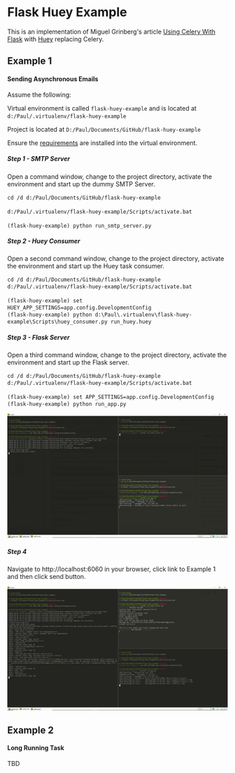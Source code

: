 
# Flask Huey Example 

This is an implementation of Miguel Grinberg's article [Using Celery With Flask](https://blog.miguelgrinberg.com/post/using-celery-with-flask) with [Huey](https://huey.readthedocs.io/en/latest/index.html) replacing Celery.

## Example 1
#### Sending Asynchronous Emails

Assume the following:

Virtual environment is called `flask-huey-example` and is located at `d:/Paul/.virtualenv/flask-huey-example`

Project is located at `D:/Paul/Documents/GitHub/flask-huey-example`

Ensure the [requirements](requirements.txt) are installed into the virtual environment.

##### Step 1 - SMTP Server

Open a command window, change to the project directory, activate the environment and start up the dummy SMTP Server.

```console
cd /d d:/Paul/Documents/GitHub/flask-huey-example

d:/Paul/.virtualenv/flask-huey-example/Scripts/activate.bat

(flask-huey-example) python run_smtp_server.py
```

##### Step 2 - Huey Consumer

Open a second command window, change to the project directory, activate the environment and start up the Huey task consumer.

```console
cd /d d:/Paul/Documents/GitHub/flask-huey-example
d:/Paul/.virtualenv/flask-huey-example/Scripts/activate.bat

(flask-huey-example) set HUEY_APP_SETTINGS=app.config.DevelopmentConfig
(flask-huey-example) python d:\Paul\.virtualenv\flask-huey-example\Scripts\huey_consumer.py run_huey.huey
```

##### Step 3 - Flask Server

Open a third command window, change to the project directory, activate the environment and start up the Flask server.

```console
cd /d d:/Paul/Documents/GitHub/flask-huey-example
d:/Paul/.virtualenv/flask-huey-example/Scripts/activate.bat

(flask-huey-example) set APP_SETTINGS=app.config.DevelopmentConfig
(flask-huey-example) python run_app.py
```

![Python Apps Running](docs/images/image-1.jpg)

##### Step 4

Navigate to http://localhost:6060 in your browser, click link to Example 1 and then click send button.

![Huey receiving async email task command from Flask](docs/images/image-2.jpg)


## Example 2
#### Long Running Task

TBD



